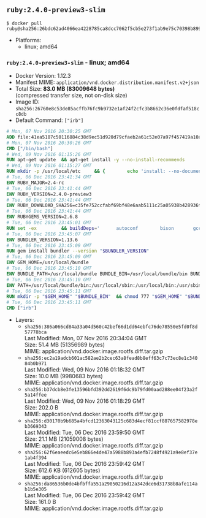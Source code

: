 ## `ruby:2.4.0-preview3-slim`

```console
$ docker pull ruby@sha256:26bdc62ad4066ea4228785ca8dcc7062f5cb5e273f1ab9e75c70398b8996cdcc
```

-	Platforms:
	-	linux; amd64

### `ruby:2.4.0-preview3-slim` - linux; amd64

-	Docker Version: 1.12.3
-	Manifest MIME: `application/vnd.docker.distribution.manifest.v2+json`
-	Total Size: **83.0 MB (83009648 bytes)**  
	(compressed transfer size, not on-disk size)
-	Image ID: `sha256:26760e8c53de85acffb76fc9b9732e1af24f2cfc3b8662c36e0fdfaf518cc8db`
-	Default Command: `["irb"]`

```dockerfile
# Mon, 07 Nov 2016 20:30:25 GMT
ADD file:41ea5187c50116884c38d9ec51d920d79cfaeb2a61c52e07a97f457419a10a4f in / 
# Mon, 07 Nov 2016 20:30:26 GMT
CMD ["/bin/bash"]
# Wed, 09 Nov 2016 01:15:26 GMT
RUN apt-get update 	&& apt-get install -y --no-install-recommends 		bzip2 		ca-certificates 		libffi-dev 		libgdbm3 		libssl-dev 		libyaml-dev 		procps 		zlib1g-dev 	&& rm -rf /var/lib/apt/lists/*
# Wed, 09 Nov 2016 01:15:27 GMT
RUN mkdir -p /usr/local/etc 	&& { 		echo 'install: --no-document'; 		echo 'update: --no-document'; 	} >> /usr/local/etc/gemrc
# Tue, 06 Dec 2016 23:41:34 GMT
ENV RUBY_MAJOR=2.4-rc
# Tue, 06 Dec 2016 23:41:44 GMT
ENV RUBY_VERSION=2.4.0-preview3
# Tue, 06 Dec 2016 23:41:44 GMT
ENV RUBY_DOWNLOAD_SHA256=c35fe752ccfabf69bf48e6aab5111c25a05938b428936f780638e2111934c9dd
# Tue, 06 Dec 2016 23:41:44 GMT
ENV RUBYGEMS_VERSION=2.6.8
# Tue, 06 Dec 2016 23:45:01 GMT
RUN set -ex 		&& buildDeps=' 		autoconf 		bison 		gcc 		libbz2-dev 		libgdbm-dev 		libglib2.0-dev 		libncurses-dev 		libreadline-dev 		libxml2-dev 		libxslt-dev 		make 		ruby 		wget 	' 	&& apt-get update 	&& apt-get install -y --no-install-recommends $buildDeps 	&& rm -rf /var/lib/apt/lists/* 		&& wget -O ruby.tar.gz "https://cache.ruby-lang.org/pub/ruby/${RUBY_MAJOR%-rc}/ruby-$RUBY_VERSION.tar.gz" 	&& echo "$RUBY_DOWNLOAD_SHA256 *ruby.tar.gz" | sha256sum -c - 		&& mkdir -p /usr/src/ruby 	&& tar -xzf ruby.tar.gz -C /usr/src/ruby --strip-components=1 	&& rm ruby.tar.gz 		&& cd /usr/src/ruby 		&& { 		echo '#define ENABLE_PATH_CHECK 0'; 		echo; 		cat file.c; 	} > file.c.new 	&& mv file.c.new file.c 		&& autoconf 	&& ./configure --disable-install-doc --enable-shared 	&& make -j"$(nproc)" 	&& make install 		&& apt-get purge -y --auto-remove $buildDeps 	&& cd / 	&& rm -r /usr/src/ruby 		&& gem update --system "$RUBYGEMS_VERSION"
# Tue, 06 Dec 2016 23:45:07 GMT
ENV BUNDLER_VERSION=1.13.6
# Tue, 06 Dec 2016 23:45:09 GMT
RUN gem install bundler --version "$BUNDLER_VERSION"
# Tue, 06 Dec 2016 23:45:09 GMT
ENV GEM_HOME=/usr/local/bundle
# Tue, 06 Dec 2016 23:45:10 GMT
ENV BUNDLE_PATH=/usr/local/bundle BUNDLE_BIN=/usr/local/bundle/bin BUNDLE_SILENCE_ROOT_WARNING=1 BUNDLE_APP_CONFIG=/usr/local/bundle
# Tue, 06 Dec 2016 23:45:10 GMT
ENV PATH=/usr/local/bundle/bin:/usr/local/sbin:/usr/local/bin:/usr/sbin:/usr/bin:/sbin:/bin
# Tue, 06 Dec 2016 23:45:11 GMT
RUN mkdir -p "$GEM_HOME" "$BUNDLE_BIN" 	&& chmod 777 "$GEM_HOME" "$BUNDLE_BIN"
# Tue, 06 Dec 2016 23:45:11 GMT
CMD ["irb"]
```

-	Layers:
	-	`sha256:386a066cd84a33a04d560c42bef66d1dd64ebfc76de78550e5fd0f8d57778bca`  
		Last Modified: Mon, 07 Nov 2016 20:34:04 GMT  
		Size: 51.4 MB (51356989 bytes)  
		MIME: application/vnd.docker.image.rootfs.diff.tar.gzip
	-	`sha256:ec2a19adcb601ac582ae2b2cec63a8fead8b8eff63c7c73ec8e1c34084b0b971`  
		Last Modified: Wed, 09 Nov 2016 01:18:32 GMT  
		Size: 10.0 MB (9980683 bytes)  
		MIME: application/vnd.docker.image.rootfs.diff.tar.gzip
	-	`sha256:b37dcb8e3fe13596bfd392dd2619f6dc9b79fd00aad288ee04f23a2f5a14ffee`  
		Last Modified: Wed, 09 Nov 2016 01:18:29 GMT  
		Size: 202.0 B  
		MIME: application/vnd.docker.image.rootfs.diff.tar.gzip
	-	`sha256:d30170b9b685a4bfcd12363043125c683d4ecf81ccf887657582978eb3669343`  
		Last Modified: Tue, 06 Dec 2016 23:59:50 GMT  
		Size: 21.1 MB (21059008 bytes)  
		MIME: application/vnd.docker.image.rootfs.diff.tar.gzip
	-	`sha256:62f6eaeedc6e5eb866e4de47a5988b893a4efb7248f4921a9e8ef37e1ab4f394`  
		Last Modified: Tue, 06 Dec 2016 23:59:42 GMT  
		Size: 612.6 KB (612605 bytes)  
		MIME: application/vnd.docker.image.rootfs.diff.tar.gzip
	-	`sha256:da86536b0de4bfbffa551a29050216d12a342dce6d31738b8afe114ab1b5e305`  
		Last Modified: Tue, 06 Dec 2016 23:59:42 GMT  
		Size: 161.0 B  
		MIME: application/vnd.docker.image.rootfs.diff.tar.gzip
